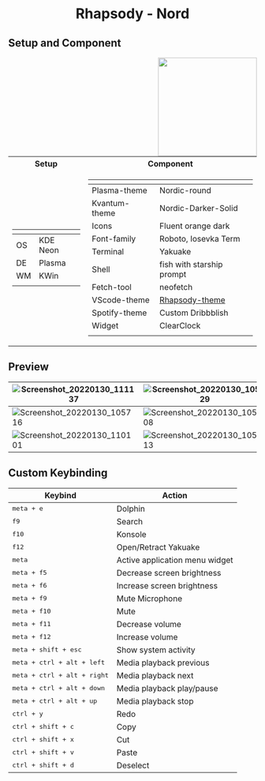<h1 align=center>Rhapsody - Nord</h1>

## Setup and Component
<img src="https://user-images.githubusercontent.com/72638249/151691939-047586dc-916b-448f-9204-9db72e4a1d77.png" align=right width=200>

<table>
<tr><th>Setup </th><th>Component</th></tr>
<tr><td>

| <!-- -->    | <!-- -->    |
| ------------- | ----------------------------------------------------------------------------------------------- |
| OS     | KDE Neon |
| DE        | Plasma                                                                                           |
| WM     | KWin                                                   |
| <!-- -->    | <!-- -->    |

</td><td>

| <!-- -->    | <!-- -->    |
| ------------- | ----------------------------------------------------------------------------------------------- |
| Plasma-theme     | Nordic-round                                                  |
| Kvantum-theme | Nordic-Darker-Solid                                                                                        |
| Icons    | Fluent orange dark                                                                                       |
| Font-family   | Roboto, Iosevka Term                                                                                |
| Terminal    | Yakuake                                                     |
  | Shell         | fish with starship prompt                                                              |
| Fetch-tool    | neofetch                                                     |
| VScode-theme| [Rhapsody-theme](https://marketplace.visualstudio.com/items?itemName=AdiKurniawan.rhapsody-theme)                                                                                        |
| Spotify-theme | Custom Dribbblish                                                                                       |
| Widget        | ClearClock                                                                                         |
  | <!-- -->    | <!-- -->    |

</td></tr> </table>

## Preview
| ![Screenshot_20220130_111137](https://user-images.githubusercontent.com/72638249/151686386-41d2e591-e25d-453a-b995-27f9661e7a7f.png)     | ![Screenshot_20220130_105529](https://user-images.githubusercontent.com/72638249/151686396-ea5f8378-859e-40a9-a52e-00d57fb75610.png)|
| ------------- | ----------------------------------------------------------------------------------------------- |
| ![Screenshot_20220130_105716](https://user-images.githubusercontent.com/72638249/151686419-fe11dc80-df82-4c33-a0aa-edf4b9aecd17.png)    | ![Screenshot_20220130_105808](https://user-images.githubusercontent.com/72638249/151686427-5f3d6508-7dbb-4585-83a5-67f175516608.png)|
| ![Screenshot_20220130_110101](https://user-images.githubusercontent.com/72638249/151686432-0d158e83-a91b-4f29-8b1c-01b71d534454.png)    | ![Screenshot_20220130_105913](https://user-images.githubusercontent.com/72638249/151686436-34c4c850-a9a5-4cf7-a104-885e76630450.png)|




## Custom Keybinding
| Keybind | Action |
| --- | --- |
| <kbd>meta + e</kbd> | Dolphin |
| <kbd>f9</kbd> | Search |
| <kbd>f10</kbd> | Konsole |
| <kbd>f12</kbd> | Open/Retract Yakuake |
| <kbd>meta</kbd> | Active application menu widget |
| <kbd>meta + f5</kbd> | Decrease screen brightness |
| <kbd>meta + f6</kbd> | Increase screen brightness |
| <kbd>meta + f9</kbd> | Mute Microphone |
| <kbd>meta + f10</kbd> | Mute |
| <kbd>meta + f11</kbd> | Decrease volume |
| <kbd>meta + f12</kbd> | Increase volume |
| <kbd>meta + shift + esc</kbd> | Show system activity |
| <kbd>meta + ctrl + alt + left</kbd> | Media playback previous |
| <kbd>meta + ctrl + alt + right</kbd> | Media playback next |
| <kbd>meta + ctrl + alt + down</kbd> | Media playback play/pause |
| <kbd>meta + ctrl + alt + up</kbd> | Media playback stop |
| <kbd>ctrl + y</kbd> | Redo |
| <kbd>ctrl + shift + c</kbd> | Copy |
| <kbd>ctrl + shift + x</kbd> | Cut |
| <kbd>ctrl + shift + v</kbd> | Paste |
| <kbd>ctrl + shift + d</kbd> | Deselect |




